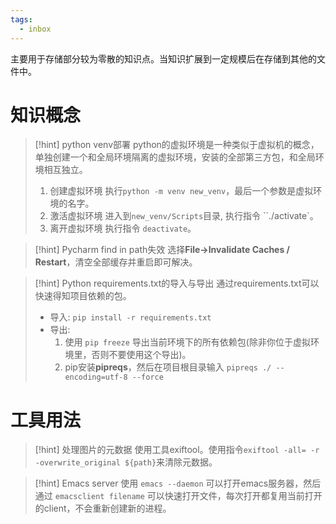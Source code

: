 ```yaml
---
tags:
  - inbox
---
```

主要用于存储部分较为零散的知识点。当知识扩展到一定规模后在存储到其他的文件中。

# 知识概念

> [!hint] python venv部署
> python的虚拟环境是一种类似于虚拟机的概念，单独创建一个和全局环境隔离的虚拟环境，安装的全部第三方包，和全局环境相互独立。
> 1. 创建虚拟环境
> 	执行`python -m venv new_venv`，最后一个参数是虚拟环境的名字。
> 2. 激活虚拟环境
> 	进入到`new_venv/Scripts`目录, 执行指令 ``./activate`。
> 3. 离开虚拟环境
> 	执行指令 `deactivate`。
 
> [!hint] Pycharm find in path失效
> 选择**File->Invalidate Caches / Restart**，清空全部缓存并重启即可解决。

> [!hint] Python requirements.txt的导入与导出
> 通过requirements.txt可以快速得知项目依赖的包。
> - 导入: `pip install -r requirements.txt`
> - 导出:
> 	1. 使用 `pip freeze` 导出当前环境下的所有依赖包(除非你位于虚拟环境里，否则不要使用这个导出)。
> 	2. pip安装**pipreqs**，然后在项目根目录输入 `pipreqs ./ --encoding=utf-8 --force`

# 工具用法

> [!hint] 处理图片的元数据
> 使用工具exiftool。使用指令`exiftool -all= -r -overwrite_original ${path}`来清除元数据。


> [!hint] Emacs server
使用 `emacs --daemon` 可以打开emacs服务器，然后通过 `emacsclient filename` 可以快速打开文件，每次打开都复用当前打开的client，不会重新创建新的进程。